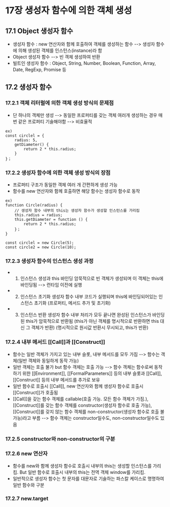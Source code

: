 # 17장 생성자 함수에 의한 객체 생성

## 17.1 Object 생성자 함수
- 생성자 함수 : new 연산자와 함께 호출하여 객체를 생성하는 함수
	--> 생성자 함수에 의해 생성된 객체를 인스턴스(instance)라 함
- Object 생성자 함수 --> 빈 객체 생성하여 반환
- 빌트인 생성자 함수 : Object, String, Number, Boolean, Function, Array, Date, RegExp, Promise 등

## 17.2 생성자 함수

### 17.2.1 객체 리터럴에 의한 객체 생성 방식의 문제점
- 단 하나의 객체만 생성
--> 동일한 프로퍼티를 갖는 객체 여러개 생성하는 경우 매번 같은 프로퍼티 기술해야함
--> 비효율적

```
ex)
const circlel = {
	radius: 5,
 	getDiameter() {
		return 2 * this.radius;
	}
}；
```

### 17.2.2 생성자 함수에 의한 객체 생성 방식의 장점
- 프로퍼티 구조가 동일한 객체 여러 개 간편하게 생성 가능
- 함수를 new 연산자와 함께 호출하면 해당 함수는 생성자 함수로 동작
```
ex)
function Circle(radius) {
	// 생성자 함수 내부의 this는 생성자 함수가 생성할 인스턴스를 가리킴
	this.radius = radius;
	this.getDiameter = function () { 
		return 2 * this.radius;
	}；
}

const circlel = new Circle(5);
const circle2 = new Circle(10);
```

### 17.2.3 생성자 함수의 인스턴스 생성 과정
- 1) 인스턴스 생성과 this 바인딩
암묵적으로 빈 객체가 생성되며 이 객체는 this에 바인딩됨 --> 런타임 이전에 실행
- 2) 인스턴스 초기화
생성자 함수 내부 코드가 실행되며 this에 바인딩되어있는 인스턴스 초기화
(프로퍼티, 메서드 추가 및 초기화)
- 3) 인스턴스 반환
생성자 함수 내부 처리가 모두 끝나면 완성된 인스턴스가 바인딩된 this가 암묵적으로 반환됨
(this가 아닌 객체를 명시적으로 반환하면 this 대신 그 객체가 반환)
(명시적으로 원시값 반환시 무시되고, this가 반환)

### 17.2.4 내부 메서드 [[Call]]과 [[Construct]]
- 함수는 일반 객체가 가지고 있는 내부 슬롯, 내부 메서드를 모두 가짐
	--> 함수는 객체(일반 객체와 동일하게 동작 가능)
- 일반 객체는 호출 불가 but 함수 객체는 호출 가능
	--> 함수 객체는 함수로써 동작하기 위한  [[Environment]], [[FormalParameters]] 등의 내부 슬롯과 [[Call]], [[Construct]] 등의 내부 메서드를 추가로 보유
- 일반 함수로 호출시 [[Call]], new 연산자와 함께 생성자 함수로 호출시 [[Construct]]가 호출됨
- [[Call]]을 갖는 함수 객체를 callable(호출 가능. 모든 함수 객체가 가짐.), [[Construct]]를 갖는 함수 객체를 constructor(생성자 함수로 호출 가능), [[Construct]]를 갖지 않는 함수 객체를 non-constructor(생성자 함수로 호출 불가능)라고 부름
--> 함수 객체는 constructor일수도, non-constructor일수도 있음

### 17.2.5 constructor와 non-constructor의 구분

### 17.2.6 new 연산자
- 함수를 new와 함께 생성자 함수로 호출시 내부의 this는 생성할 인스턴스를 가리킴. But 일반 함수로 호출시 내부의 this는 전역 객체 window를 가리킴.
- 일반적으로 생성자 함수는 첫 문자를 대문자로 기술하는 파스칼 케이스로 명명하여 일반 함수와 구분

### 17.2.7 new.target
